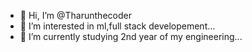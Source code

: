 - 👋 Hi, I’m @Tharunthecoder
- 👀 I’m interested in ml,full stack developement...
- 🌱 I’m currently studying 2nd year of my engineering...


<!---
Tharunthecoder/Tharunthecoder is a ✨ special ✨ repository because its `README.md` (this file) appears on your GitHub profile.
You can click the Preview link to take a look at your changes.
--->
